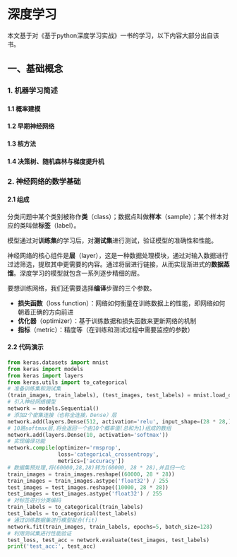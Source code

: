 # 深度学习

本文基于对《基于python深度学习实战》一书的学习，以下内容大部分出自该书。

## 一、基础概念

### 1. 机器学习简述

#### 1.1 概率建模



#### 1.2 早期神经网络



#### 1.3 核方法



#### 1.4 决策树、随机森林与梯度提升机



### 2. 神经网络的数学基础

#### 2.1 组成

分类问题中某个类别被称作**类**（class）；数据点叫做**样本**（sample）；某个样本对应的类叫做**标签**（label）。

模型通过对**训练集**的学习后，对**测试集**进行测试，验证模型的准确性和性能。

神经网络的核心组件是**层**（layer），这是一种数据处理模块，通过对输入数据进行过滤筛选，提取其中更需要的内容。通过将层进行链接，从而实现渐进式的**数据蒸馏**。深度学习的模型就包含一系列逐步精细的层。

要想训练网络，我们还需要选择**编译**步骤的三个参数。

- **损失函数**（loss function）：网络如何衡量在训练数据上的性能，即网络如何朝着正确的方向前进
- **优化器**（optimizer）：基于训练数据和损失函数来更新网络的机制
- **指标**（metric）：精度等（在训练和测试过程中需要监控的参数）



#### 2.2 代码演示

```python
from keras.datasets import mnist
from keras import models
from keras import layers
from keras.utils import to_categorical
# 准备训练集和测试集
(train_images, train_labels), (test_images, test_labels) = mnist.load_data()
# 引入神经网络模型
network = models.Sequential()
# 添加2个密集连接（也称全连接，Dense）层
network.add(layers.Dense(512, activation='relu', input_shape=(28 * 28,)))
# 10路softmax层,将会返回一个由10个概率值(总和为1)组成的数组
network.add(layers.Dense(10, activation='softmax'))
# 实现编译功能
network.compile(optimizer='rmsprop',
                loss='categorical_crossentropy',
                metrics=['accuracy'])
# 数据集预处理,将(60000,28,28)转为(60000, 28 * 28),并且归一化
train_images = train_images.reshape((60000, 28 * 28))
train_images = train_images.astype('float32') / 255
test_images = test_images.reshape((10000, 28 * 28))
test_images = test_images.astype('float32') / 255
# 对标签进行分类编码
train_labels = to_categorical(train_labels)
test_labels = to_categorical(test_labels)
# 通过训练数据集进行模型拟合(fit)
network.fit(train_images, train_labels, epochs=5, batch_size=128)
# 利用测试集进行性能验证
test_loss, test_acc = network.evaluate(test_images, test_labels)
print('test_acc:', test_acc)
```



